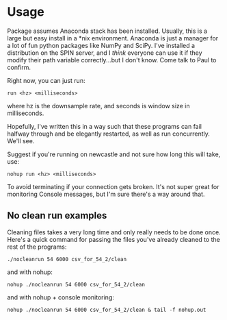 # Usage

Package assumes Anaconda stack has been installed. Usually, this is a large but easy install in a *nix environment. Anaconda is just a manager for a lot of fun python packages like NumPy and SciPy. I've installed a distribution on the SPIN server, and I *think* everyone can use it if they modify their path variable correctly...but I don't know. Come talk to Paul to confirm.

Right now, you can just run:

`run <hz> <milliseconds>`

where hz is the downsample rate, and seconds is window size in milliseconds. 

Hopefully, I've written this in a way such that these programs can fail halfway through and be elegantly restarted, as well as run concurrently. We'll see.

Suggest if you're running on newcastle and not sure how long this will take, use:

`nohup run <hz> <milliseconds>`

To avoid terminating if your connection gets broken. It's not super great for monitoring Console messages, but I'm sure there's a way around that.

## No clean run examples

Cleaning files takes a very long time and only really needs to be done once. Here's a quick command for passing the files you've already cleaned to the rest of the programs:

`./nocleanrun 54 6000 csv_for_54_2/clean`

and with nohup:

`nohup ./nocleanrun 54 6000 csv_for_54_2/clean`

and with nohup + console monitoring:

`nohup ./nocleanrun 54 6000 csv_for_54_2/clean & tail -f nohup.out`